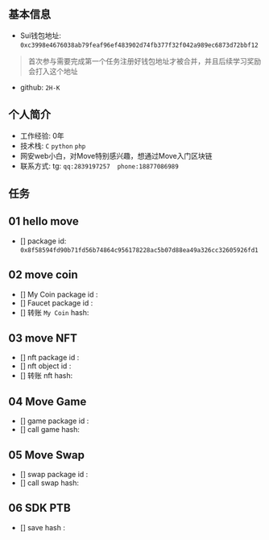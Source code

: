 ## 基本信息
- Sui钱包地址: `0xc3998e4676038ab79feaf96ef483902d74fb377f32f042a989ec6873d72bbf12`
> 首次参与需要完成第一个任务注册好钱包地址才被合并，并且后续学习奖励会打入这个地址
- github: `2H-K`

## 个人简介
- 工作经验: 0年
- 技术栈: `C` `python` `php`
- 网安web小白，对Move特别感兴趣，想通过Move入门区块链
- 联系方式: tg: `qq:2839197257  phone:18877086989`  

## 任务

##   01 hello move  
- [] package id: `0x8f58594fd90b71fd56b74864c956178228ac5b07d88ea49a326cc32605926fd1`

##   02 move coin
- [] My Coin package id : 
- [] Faucet package id : 
- [] 转账 `My Coin` hash:

##   03 move NFT
- [] nft package id :
- [] nft object id : 
- [] 转账 nft  hash:

##   04 Move Game
- [] game package id :
- [] call game hash:

##   05 Move Swap
- [] swap package id :
- [] call swap hash:

##   06 SDK PTB
- [] save hash :
